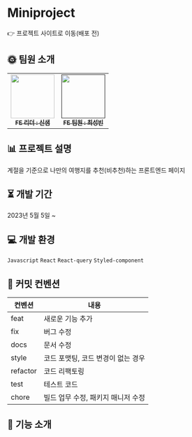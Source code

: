 # Miniproject
👉 프로젝트 사이트로 이동(배포 전)

## &#127774; 팀원 소개
<table>
  <tbody>
    <tr>
      <td align="center"><a href="https://github.com/SAEMMM"><img src="https://avatars.githubusercontent.com/u/127721029?v=4" width="100px;" alt=""/><br /><sub><b>FE 리더 : 신샘</b></sub></a><br /></td>
      <td align="center"><a href=""><img src="" width="100px;" alt=""/><br /><sub><b>FE 팀원 : 최성빈</b></sub></a><br /></td>
    </tr>
  </tbody>
</table>

## 📊 프로젝트 설명
계절을 기준으로 나만의 여행지를 추천(비추천)하는 프론트엔드 페이지

## ⏳ 개발 기간
2023년 5월 5일 ~

## 💻 개발 환경
`Javascript` `React` `React-query` `Styled-component`

## &#128172; 커밋 컨벤션
컨벤션 | 내용
-------- | --------
feat | 새로운 기능 추가
fix | 버그 수정
docs | 문서 수정
style | 코드 포맷팅, 코드 변경이 없는 경우
refactor | 코드 리팩토링
test | 테스트 코드
chore | 빌드 업무 수정, 패키지 매니저 수정

## 🔎 기능 소개
